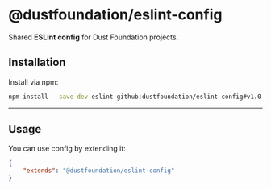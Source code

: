 # @dustfoundation/eslint-config

Shared **ESLint config** for Dust Foundation projects.

## Installation

Install via npm:

```sh
npm install --save-dev eslint github:dustfoundation/eslint-config#v1.0.0
```

---

## Usage

You can use config by extending it:

```json
{
	"extends": "@dustfoundation/eslint-config"
}
```
